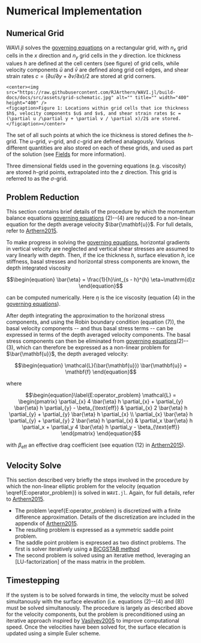 # Numerical Implementation
## Numerical Grid
WAVI.jl solves the [governing equations](../physics/governing_equations.md) on a rectangular grid, with $n_x$ grid cells in the $x$ direction and $n_y$ grid cells in the $y$ direction. Ice thickness values $h$ are defined at the cell centers (see figure) of grid cells, while velocity components $\bar{u}$ and $\bar{v}$ are defined along grid cell edges, and shear strain rates $c = (\partial u /\partial y + \partial v / \partial x)/2$ are stored at grid corners.

```@raw html
<center><img src="https://raw.githubusercontent.com/RJArthern/WAVI.jl/build-docs/docs/src/assets/grid-schematic.jpg" alt="" title="" width="400" height="400" />
<figcaption>Figure 1: Locations within grid cells that ice thickness $h$, velocity components $u$ and $v$, and shear strain rates $c = (\partial u /\partial y + \partial v / \partial x)/2$ are stored. </figcaption></center>
```

The set of all such points at which the ice thickness is stored defines the $h$-grid. The $u$-grid, $v$-grid, and $c$-grid are defined analagously. Various different quantities are also stored on each of these grids, and used as part of the solution (see [Fields](../API/fields.md) for more information).

Three dimensional fields used in the governing equations (e.g. viscosity) are stored $h$-grid points, extrapolated into the $z$ direction. This grid is referred to as the $\sigma$-grid.

## Problem Reduction
This section contains brief details of the procedure by which the momentum balance equations [governing equations](../physics/governing_equations.md) (2)--(4) are reduced to a non-linear equation for the depth average velocity $\bar{\mathbf{u}}$. For full details, refer to [Arthern2015](@cite).

To make progress in solving the [governing equations](../physics/governing_equations.md), horizontal gradients in vertical velocity are neglected and vertical shear stresses are assumed to vary linearly with depth. Then, if the ice thickness $h$, surface elevation $h$, ice stiffness, basal stresses and horizontal stress components are known, the depth integrated viscosity 
```math
\begin{equation}
    \bar{\eta} = \frac{1}{h}\int_{s - h}^{h} \eta~\mathrm{d}z
\end{equation}
```
can be computed numerically. Here $\eta$ is the ice viscosity (equation (4) in the [governing equations](../physics/governing_equations.md)).

After depth integrating the approximation to the horizonal stress components, and using the Robin boundary condition (equation (7)), the basal velocity components -- and thus basal stress terms -- can be expressed in terms of the depth averaged velocity components. The basal stress components can then be eliminated from  [governing equations](../physics/governing_equations.md)(2)--(3), which can therefore be expressed as a non-linear problem for $\bar{\mathbf{u}}$, the depth averaged velocity:
```math
\begin{equation}
\mathcal{L}(\bar{\mathbf{u}}) \bar{\mathbf{u}} = \mathbf{f}
\end{equation}
```
where
```math
\begin{equation}\label{E:operator_problem}
\mathcal{L} = \begin{pmatrix} 
\partial_{x} 4 \bar{\eta} h \partial_{x} + \partial_{y}  \bar{\eta} h \partial_{y} - \beta_{\text{eff}} & \partial_{x} 2 \bar{\eta} h \partial_{y} + \partial_{y}  \bar{\eta} h \partial_{x} \\
\partial_{x} \bar{\eta} h \partial_{y} + \partial_{y} 2  \bar{\eta} h \partial_{x} & \partial_x  \bar{\eta} h \partial_x + \partial_y 4 \bar{\eta} h \partial_y - \beta_{\text{eff}} 
\end{pmatrix}
\end{equation}
```
with $\beta_{\text{eff}}$ an effective drag coefficient (see equation (12) in [Arthern2015](@cite)).

## Velocity Solve
This section described very briefly the steps involved in the procedure by which the non-linear elliptic problem for the velocity (equation \eqref{E:operator_problem}) is solved in `WAVI.jl`. Again, for full details, refer to [Arthern2015](@cite).

- The problem \eqref{E:operator_problem} is discretized with a finite difference approximation. Details of the discretization are included in the appendix of [Arthern2015](@cite). 
- The resulting problem is expressed as a symmetric saddle point problem. 
- The saddle point problem is expressed as two distinct problems. The first is solver iteratively using a [BiCGSTAB method](https://en.wikipedia.org/wiki/Biconjugate_gradient_stabilized_method)
- The second problem is solved using an iterative method, leveraging an [LU-factorization] of the mass matrix in the problem.

## Timestepping
If the system is to be solved forwards in time, the velocity must be solved simultanously with the surface elevation (i.e. equations (2)--(4) and (8)) must be solved simultanously. The procedure is largely as described above for the velocity components, but the problem is preconditioned using an iterative approach inspired by [Vasilyev2005](@cite) to improve computational speed. Once the velocities have been solved for, the surface elecation is updated using a simple Euler scheme.

